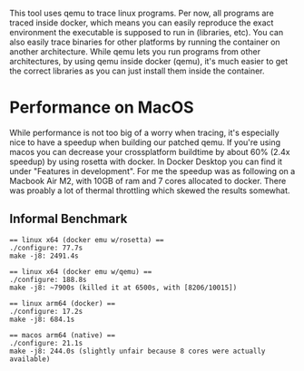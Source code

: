 This tool uses qemu to trace linux programs. Per now, all programs are traced
inside docker, which means you can easily reproduce the exact environment the
executable is supposed to run in (libraries, etc). You can also easily trace
binaries for other platforms by running the container on another architecture.
While qemu lets you run programs from other architectures, by using qemu inside
docker (qemu), it's much easier to get the correct libraries as you can just
install them inside the container.

# Performance on MacOS
While performance is not too big of a worry when tracing, it's especially nice
to have a speedup when building our patched qemu. If you're using macos you can
decrease your crossplatform buildtime by about 60% (2.4x speedup) by using
rosetta with docker. In Docker Desktop you can find it under "Features in
development". For me the speedup was as following on a Macbook Air M2, with
10GB of ram and 7 cores allocated to docker. There was proably a lot of thermal
throttling which skewed the results somewhat.

## Informal Benchmark
```
== linux x64 (docker emu w/rosetta) ==
./configure: 77.7s
make -j8: 2491.4s

== linux x64 (docker emu w/qemu) ==
./configure: 188.8s
make -j8: ~7900s (killed it at 6500s, with [8206/10015])

== linux arm64 (docker) ==
./configure: 17.2s
make -j8: 684.1s

== macos arm64 (native) ==
./configure: 21.1s
make -j8: 244.0s (slightly unfair because 8 cores were actually available)
```